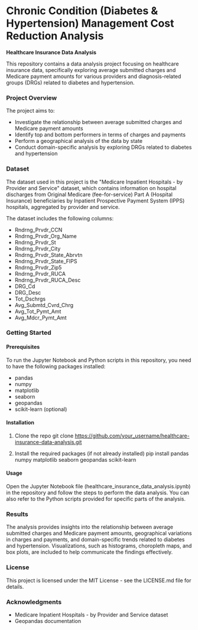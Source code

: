 # Chronic Condition (Diabetes & Hypertension) Management Cost Reduction Analysis

**Healthcare Insurance Data Analysis**

This repository contains a data analysis project focusing on healthcare insurance data, specifically exploring average submitted charges and Medicare payment amounts for various providers and diagnosis-related groups (DRGs) related to diabetes and hypertension.

### Project Overview
The project aims to:

- Investigate the relationship between average submitted charges and Medicare payment amounts
- Identify top and bottom performers in terms of charges and payments
- Perform a geographical analysis of the data by state
- Conduct domain-specific analysis by exploring DRGs related to diabetes and hypertension

### Dataset
The dataset used in this project is the "Medicare Inpatient Hospitals - by Provider and Service" dataset, which contains information on hospital discharges from Original Medicare (fee-for-service) Part A (Hospital Insurance) beneficiaries by Inpatient Prospective Payment System (IPPS) hospitals, aggregated by provider and service.

The dataset includes the following columns:

- Rndrng_Prvdr_CCN
- Rndrng_Prvdr_Org_Name
- Rndrng_Prvdr_St
- Rndrng_Prvdr_City
- Rndrng_Prvdr_State_Abrvtn
- Rndrng_Prvdr_State_FIPS
- Rndrng_Prvdr_Zip5
- Rndrng_Prvdr_RUCA
- Rndrng_Prvdr_RUCA_Desc
- DRG_Cd
- DRG_Desc
- Tot_Dschrgs
- Avg_Submtd_Cvrd_Chrg
- Avg_Tot_Pymt_Amt
- Avg_Mdcr_Pymt_Amt

### Getting Started

#### Prerequisites
To run the Jupyter Notebook and Python scripts in this repository, you need to have the following packages installed:

- pandas
- numpy
- matplotlib
- seaborn
- geopandas
- scikit-learn (optional)

#### Installation
1. Clone the repo
git clone https://github.com/your_username/healthcare-insurance-data-analysis.git

2. Install the required packages (if not already installed)
pip install pandas numpy matplotlib seaborn geopandas scikit-learn

#### Usage
Open the Jupyter Notebook file (healthcare_insurance_data_analysis.ipynb) in the repository and follow the steps to perform the data analysis. You can also refer to the Python scripts provided for specific parts of the analysis.

### Results
The analysis provides insights into the relationship between average submitted charges and Medicare payment amounts, geographical variations in charges and payments, and domain-specific trends related to diabetes and hypertension. Visualizations, such as histograms, choropleth maps, and box plots, are included to help communicate the findings effectively.

### License
This project is licensed under the MIT License - see the LICENSE.md file for details.

### Acknowledgments
- Medicare Inpatient Hospitals - by Provider and Service dataset
- Geopandas documentation
